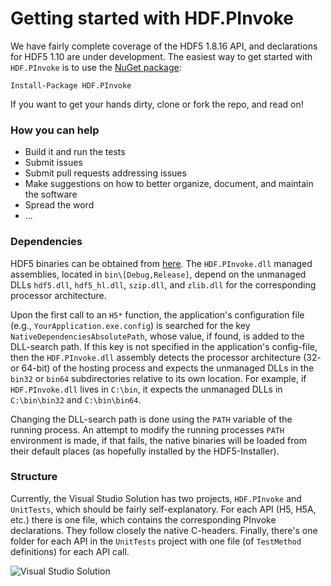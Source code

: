 # Getting started with HDF.PInvoke

We have fairly complete coverage of the HDF5 1.8.16 API, and declarations for HDF5 1.10 are under development.
The easiest way to get started with ``HDF.PInvoke`` is to use the [NuGet package](https://www.nuget.org/packages/HDF.PInvoke/):
```
Install-Package HDF.PInvoke
```
If you want to get your hands dirty, clone or fork the repo, and read on!

### How you can help

* Build it and run the tests
* Submit issues
* Submit pull requests addressing issues
* Make suggestions on how to better organize, document, and maintain the software
* Spread the word
* ...

### Dependencies

HDF5 binaries can be obtained from [here](https://www.hdfgroup.org/HDF5/release/obtain5.html). The ``HDF.PInvoke.dll`` managed assemblies, located in ``bin\[Debug,Release]``, depend on the unmanaged DLLs ``hdf5.dll``, ``hdf5_hl.dll``, ``szip.dll``, and ``zlib.dll`` for the corresponding processor architecture.

Upon the first call to an ``H5*`` function, the application's configuration file (e.g., ``YourApplication.exe.config``) is searched for the key ``NativeDependenciesAbsolutePath``, whose value, if found, is added to the DLL-search path. If this key is not specified in the application's config-file, then the ``HDF.PInvoke.dll`` assembly detects the processor architecture (32- or 64-bit) of the hosting process and expects the unmanaged DLLs in the ``bin32`` or ``bin64`` subdirectories relative to its own location. For example, if ``HDF.PInvoke.dll`` lives in ``C:\bin``, it expects the unmanaged DLLs in ``C:\bin\bin32`` and ``C:\bin\bin64``.

Changing the DLL-search path is done using the ``PATH`` variable of the running process. An attempt to modify the running processes ``PATH`` environment is made, if that fails, the native binaries will be loaded from their default places (as hopefully installed by the HDF5-Installer).

### Structure

Currently, the Visual Studio Solution has two projects, ``HDF.PInvoke`` and ``UnitTests``, which should be fairly self-explanatory. For each API (H5, H5A, etc.) there is one file, which contains the corresponding PInvoke declarations. They follow closely the native C-headers. Finally, there's one folder for each API in the ``UnitTests`` project with one file (of ``TestMethod`` definitions) for each API call.

![Visual Studio Solution](/images/HDF.PInvoke.jpg)
